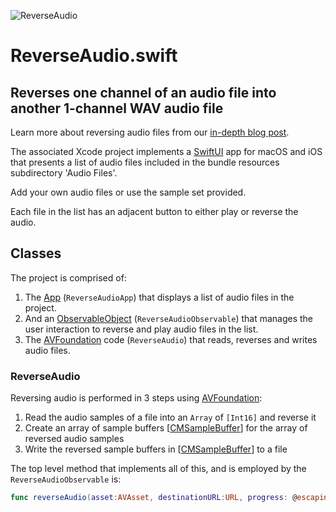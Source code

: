 
![ReverseAudio](http://www.limit-point.com/assets/images/ReverseAudio.jpg)
# ReverseAudio.swift
## Reverses one channel of an audio file into another 1-channel WAV audio file

Learn more about reversing audio files from our [in-depth blog post](https://www.limit-point.com/blog/2022/reverse-audio).

The associated Xcode project implements a [SwiftUI] app for macOS and iOS that presents a list of audio files included in the bundle resources subdirectory 'Audio Files'.

Add your own audio files or use the sample set provided. 

Each file in the list has an adjacent button to either play or reverse the audio.

## Classes

The project is comprised of:

1. The [App] (`ReverseAudioApp`) that displays a list of audio files in the project.
2. And an [ObservableObject] (`ReverseAudioObservable`) that manages the user interaction to reverse and play audio files in the list.
3. The [AVFoundation] code (`ReverseAudio`) that reads, reverses and writes audio files.

### ReverseAudio

Reversing audio is performed in 3 steps using [AVFoundation]:

1. Read the audio samples of a file into an `Array` of `[Int16]` and reverse it
2. Create an array of sample buffers [[CMSampleBuffer]] for the array of reversed audio samples
3. Write the reversed sample buffers in [[CMSampleBuffer]] to a file

The top level method that implements all of this, and is employed by the `ReverseAudioObservable` is: 

```swift
func reverseAudio(asset:AVAsset, destinationURL:URL, progress: @escaping (Float) -> (), completion: @escaping (Bool, String?) -> ())
```

[App]: https://developer.apple.com/documentation/swiftui/app
[ObservableObject]: https://developer.apple.com/documentation/combine/observableobject
[AVFoundation]: https://developer.apple.com/documentation/avfoundation/
[SwiftUI]: https://developer.apple.com/tutorials/swiftui
[CMSampleBuffer]: https://developer.apple.com/documentation/coremedia/cmsamplebuffer
